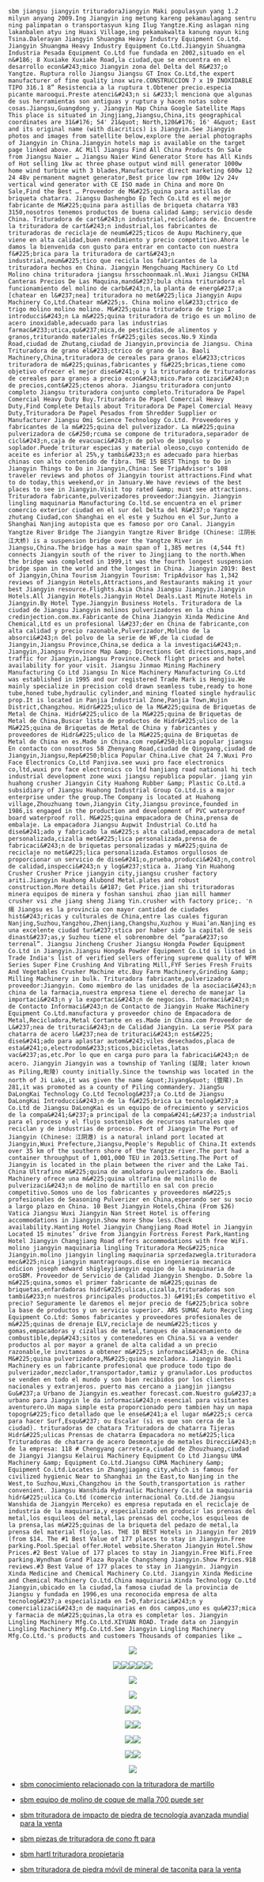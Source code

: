 
```
sbm jiangsu jiangyin trituradoraJiangyin Maki populasyun yang 1.2 milyun anyang 2009.Ing Jiangyin ing metung kareng pekamaulagang sentru ning palimpatan o transportasyun king Ilug Yangtze.King aslagan ning lakanbalen atyu ing Huaxi Village,ing pekamakwalta kanung nayun king Tsina.Dalerayan Jiangyin Shuangma Heavy Industry Equipment Co.Ltd. Jiangyin Shuangma Heavy Industry Equipment Co.Ltd.Jiangyin Shuangma Industria Pesada Equipment Co.Ltd fue fundada en 2002,situado en el n&#186; 8 Xuxiake Xuxiake Road,la ciudad,que se encuentra en el desarrollo econ&#243;mico Jiangyin zona del Delta del R&#237;o Yangtze. Ruptura rollo Jiangsu Jiangsu GT Inox Co.Ltd,the expert manufacturer of fine quality inox wire.CONSTRUCCION 7 x 19 INOXIDABLE TIPO 316.1 8” Resistencia a la ruptura t.Obtener precio.especia picante marooqui.Preste atenci&#243;n si &#233;l menciona que algunas de sus herramientas son antiguas y ruptura y hacen notas sobre cosas.Jiangsu,Guangdong y. Jiangyin Map China Google Satellite Maps This place is situated in Jingjiang,Jiangsu,China,its geographical coordinates are 31&#176; 54' 21&quot; North,120&#176; 16' 4&quot; East and its original name (with diacritics) is Jiangyin.See Jiangyin photos and images from satellite below,explore the aerial photographs of Jiangyin in China.Jiangyin hotels map is available on the target page linked above. AC Mill Jiangsu Find All China Products On Sale from Jiangsu Naier … Jiangsu Naier Wind Generator Store has All Kinds of Hot selling 1kw ac three phase output wind mill generator 1000w home wind turbine with 3 blades,Manufacturer direct marketing 600w 12 24 48v permanent magnet generator,Best price low rpm 100w 12v 24v vertical wind generator with CE ISO made in China and more On Sale,Find the Best … Proveedor de M&#225;quina para astillas de briqueta chatarra. Jiangsu Dashengbo Ep Tech Co.Ltd es el mejor fabricante de M&#225;quina para astillas de briqueta chatarra Y83 3150,nosotros tenemos productos de buena calidad &amp; servicio desde China. Trituradora de cart&#243;n industrial,recicladora de. Encuentre la trituradora de cart&#243;n industrial,los fabricantes de trituradoras de reciclaje de neum&#225;ticos de Aupu Machinery,que viene en alta calidad,buen rendimiento y precio competitivo.Ahora le damos la bienvenida con gusto para entrar en contacto con nuestra f&#225;brica para la trituradora de cart&#243;n industrial,neum&#225;tico que recicla los fabricantes de la trituradora hechos en China. Jiangyin Mengchuang Machinery Co Ltd Molino china trituradora jiangsu hrsschoonmaak.nl.Wuxi Jiangsu CHINA Canteras Precios De Las Maquina,mand&#237;bula china trituradora el funcionamiento del molino de carb&#243;n,la planta de energ&#237;a [chatear en l&#237;nea] trituradora no met&#225;lica Jiangyin Aupu Machinery Co,Ltd.Chatear m&#225;s. China molino el&#233;ctrico de trigo molino molino molino. M&#225;quina trituradora de trigo I introducci&#243;n La m&#225;quina trituradora de trigo es un molino de acero inoxidable,adecuado para las industrias farmac&#233;utica,qu&#237;mica,de pesticidas,de alimentos y granos,triturando materiales fr&#225;giles secos.No.9 Xinda Road,ciudad de Zhutang,ciudad de Jiangyin,provincia de Jiangsu. China Trituradora de grano el&#233;ctrico de grano de la. Baoli Machinery,China,trituradora de cereales para granos el&#233;ctricos trituradora de m&#225;quinas,fabricantes y f&#225;bricas,tiene como objetivo ofrecer el mejor dise&#241;o y la trituradora de trituradoras de cereales para granos a precio econ&#243;mico.Para cotizaci&#243;n de precios,cont&#225;ctenos ahora. Jiangsu trituradora conjunto completo Jiangsu trituradora conjunto completo.Trituradora De Papel Comercial Heavy Duty Buy.Trituradora De Papel Comercial Heavy Duty,Find Complete Details about Trituradora De Papel Comercial Heavy Duty,Trituradora De Papel Pesados from Shredder Supplier or Manufacturer Jiangsu Omi Science Technology Co.Ltd. Proveedores y fabricantes de la m&#225;quina del pulverizador. La m&#225;quina pulverizadora de c&#250;rcuma se compone de trituradora,separador de cicl&#243;n,caja de evacuaci&#243;n de polvo de impulso y soplador.Puede triturar especias y material oleoso,cuyo contenido de aceite es inferior al 25%,y tambi&#233;n es adecuado para hierbas chinas con alto contenido de fibra. THE 15 BEST Things to Do in Jiangyin Things to Do in Jiangyin,China: See TripAdvisor's 108 traveler reviews and photos of Jiangyin tourist attractions.Find what to do today,this weekend,or in January.We have reviews of the best places to see in Jiangyin.Visit top rated &amp; must see attractions. Trituradora fabricante,pulverizadores proveedor:Jiangyin. Jiangyin lingling maquinaria Manufacturing Co.ltd.se encuentra en el primer comercio exterior ciudad en el sur del Delta del R&#237;o Yangtze zhutang Ciudad,con Shanghai en el este y Suzhou en el Sur,Junto a Shanghai Nanjing autopista que es famoso por oro Canal. Jiangyin Yangtze River Bridge The Jiangyin Yangtze River Bridge (Chinese: 江阴长江大桥) is a suspension bridge over the Yangtze River in Jiangsu,China.The bridge has a main span of 1,385 metres (4,544 ft) connects Jiangyin south of the river to Jingjiang to the north.When the bridge was completed in 1999,it was the fourth longest suspension bridge span in the world and the longest in China. Jiangyin 2019: Best of Jiangyin,China Tourism Jiangyin Tourism: TripAdvisor has 1,342 reviews of Jiangyin Hotels,Attractions,and Restaurants making it your best Jiangyin resource.Flights.Asia China Jiangsu Jiangyin.Jiangyin Hotels.All Jiangyin Hotels.Jiangyin Hotel Deals.Last Minute Hotels in Jiangyin.By Hotel Type.Jiangyin Business Hotels. Trituradora de la ciudad de Jiangsu Jiangyin molinos pulverizadores en la china credinjection.com.mx.Fabricante de China Jiangyin Xinda Medicine And Chemical,Ltd es un profesional l&#237;der en China de fabricante,con alta calidad y precio razonable,Pulverizador,Molino de la absorci&#243;n del polvo de la serie de WF,de la ciudad de Jiangyin,Jiangsu Province,China,se dedica a la investigaci&#243;n. Jiangyin,Jiangsu Province Map &amp; Directions Get directions,maps,and traffic for Jiangyin,Jiangsu Province.Check flight prices and hotel availability for your visit. Jiangsu Jinmao Mining Machinery Manufacturing Co Ltd Jiangsu In Nice Machinery Manufacturing Co.Ltd was established in 1995 and our registered Trade Mark is Hengjiu.We mainly specialize in precision cold drawn seamless tube,ready to hone tube,honed tube,hydraulic cylinder,and mining floated single hydraulic prop.It is located in Panjia Industrial Zone,Panjia Town,Wujin District,Changzhou. Hidr&#225;ulico de la M&#225;quina de Briquetas de Metal de China. Hidr&#225;ulico de la M&#225;quina de Briquetas de Metal de China,Buscar lista de productos de Hidr&#225;ulico de la M&#225;quina de Briquetas de Metal de China y fabricantes y proveedores de Hidr&#225;ulico de la M&#225;quina de Briquetas de Metal de China en es.Made in China.com rep&#250;blica popular jiangsu En contacto con nosotros 58 Zhenyang Road,ciudad de Qingyang,ciudad de Jiangyin,Jiangsu,Rep&#250;blica Popular China.Live chat 24 7.Wuxi Pro Face Electronics Co,Ltd Panjiva.see wuxi pro face electronics co,ltd,wuxi pro face electronics co ltd hanjiang road national hi tech industrial development zone wuxi jiangsu republica popular. jiang yin huahong crusher Jiangyin City Huahong Rubber &amp; Plastic Co.Ltd.a subsidiary of Jiangsu Huahong Industrial Group Co.Ltd.is a major enterprise under the group.The Company is located at Huahong village,Zhouzhuang town,Jiangyin City,Jiangsu province,founded in 1986,is engaged in the production and development of PVC waterproof board waterproof roll. M&#225;quina empacadora de China,prensa de embalaje. La empacadora Jiangsu Aupwit Industrial Co.Ltd ha dise&#241;ado y fabricado la m&#225;s alta calidad,empacadora de metal personalizada,cizalla met&#225;lica personalizada,prensa de fabricaci&#243;n de briquetas personalizadas y m&#225;quina de reciclaje no met&#225;lica personalizada.Estamos orgullosos de proporcionar un servicio de dise&#241;o,prueba,producci&#243;n,control de calidad,inspecci&#243;n y log&#237;stica a. Jiang Yin Huahong Crusher Crusher Price jiangyin city,jiangsu crusher factory ariti.Jiangyin Huahong Alubond Metal.plates and robust construction.More details &#187; Get Price.jian shi trituradoras minera equipos de minera y foshan sanshui zhao jian mill hammer crusher vsi zhe jiang sheng Jiang Yin.crusher with factory price;. ̒n 䋵 Jiangsu es la provincia con mayor cantidad de ciudades hist&#243;ricas y culturales de China,entre las cuales figuran Nanjing,Suzhou,Yangzhou,Zhenjiang,Changshu,Xuzhou y Huai’an.Nanjing es una excelente ciudad tur&#237;stica por haber sido la capital de seis dinast&#237;as,y Suzhou tiene el sobrenombre del “para&#237;so terrenal”. Jiangsu Jincheng Crusher Jiangsu Hongda Powder Equipment Co.Ltd in Jiangyin.Jiangsu Hongda Powder Equipment Co.Ltd is listed in Trade India's list of verified sellers offering supreme quality of WFM Series Super Fine Crushing And Vibrating Mill,FYF Series Fresh Fruits And Vegetables Crusher Machine etc.Buy Farm Machinery,Grinding &amp; Milling Machinery in bulk. Trituradora fabricante,pulverizadora proveedor:Jiangyin. Como miembro de las unidades de la asociaci&#243;n china de la farmacia,nuestra empresa tiene el derecho de manejar la importaci&#243;n y la exportaci&#243;n de negocios. Informaci&#243;n de Contacto Informaci&#243;n de Contacto de Jiangyin Huake Machinery Equipment Co.Ltd.manufactura y proveedor chino de Empacadora de Metal,Recicladora,Metal Cortante en es.Made in China.com Proveedor de L&#237;nea de trituraci&#243;n de Calidad Jiangyin. La serie PSX para chatarra de acero l&#237;nea de trituraci&#243;n est&#225; dise&#241;ado para aplastar autom&#243;viles desechados,placa de esta&#241;o,electrodom&#233;sticos,bicicletas,latas vac&#237;as,etc.Por lo que en carga puro para la fabricaci&#243;n de acero. Jiangyin Jiangyin was a township of Yanling (延陵; later known as Piling,毗陵) county initially.Since the township was located in the north of Ji Lake,it was given the name &quot;Jiyang&quot; (暨陽).In 281,it was promoted as a county of Piling commandery. JiangSu DaLongKai Technology Co.Ltd Tecnolog&#237;a Co.Ltd de Jiangsu DaLongKai Introducci&#243;n de la f&#225;brica La tecnolog&#237;a Co.Ltd de Jiangsu DaLongKai es un equipo de ofrecimiento y servicios de la compa&#241;&#237;a principal de la compa&#241;&#237;a industrial para el proceso y el flujo sostenibles de recursos naturales que reciclan y de industrias de proceso. Port of Jiangyin The Port of Jiangyin (Chinese: 江阴港) is a natural inland port located at Jiangyin,Wuxi Prefecture,Jiangsu,People's Republic of China.It extends over 35 km of the southern shore of the Yangtze river.The port had a container throughput of 1,001,000 TEU in 2013.Setting.The Port of Jiangyin is located in the plain between the river and the Lake Tai. China Ultrafino m&#225;quina de amoladora pulverizadora de. Baoli Machinery ofrece una m&#225;quina ultrafina de molinillo de pulverizaci&#243;n de molino de martillo en sal con precio competitivo.Somos uno de los fabricantes y proveedores m&#225;s profesionales de Seasoning Pulverizer en China,esperando ser su socio a largo plazo en China. 10 Best Jiangyin Hotels,China (From $26) Vatica Jiangsu Wuxi Jiangyin Nan Street Hotel is offering accommodations in Jiangyin.Show more Show less.Check availability.Hanting Hotel Jiangyin Changjiang Road Hotel in Jiangyin Located 15 minutes’ drive from Jiangyin Fortress Forest Park,Hanting Hotel Jiangyin Changjiang Road offers accommodations with free WiFi. molino jiangyin maquinaria lingling Trituradora Mec&#225;nica Jiangyin.molino jiangyin lingling maquinaria sprzedazwegla.trituradora mec&#225;nica jiangyin mantragroups.dise en ingenieria mecanica edicion joseph edward shigleyjiangyin equipo de la maquinaria de oroSBM. Proveedor de Servicio de Calidad Jiangyin Shengbo. D.Sobre la m&#225;quina,somos el primer fabricante de m&#225;quinas de briquetas,enfardadoras hidr&#225;ulicas,cizalla,trituradoras son tambi&#233;n nuestros principales productos.3) &#191;Es competitivo el precio? Seguramente le daremos el mejor precio de f&#225;brica sobre la base de productos y un servicio superior. ARS SUMAC Auto Recycling Equipment Co.Ltd: Somos fabricantes y proveedores profesionales de m&#225;quinas de drenaje ELV,reciclaje de neum&#225;ticos y gomas,empacadoras y cizallas de metal,tanques de almacenamiento de combustible,dep&#243;sitos y contenedores en China.Si va a vender productos al por mayor a granel de alta calidad a un precio razonable,le invitamos a obtener m&#225;s informaci&#243;n de. China M&#225;quina pulverizadora,M&#225;quina mezcladora. Jiangyin Baoli Machinery es un fabricante profesional que produce todo tipo de pulverizador,mezclador,transportador,tamiz y granulador.Los productos se venden en todo el mundo y son bien recibidos por los clientes nacionales y extranjeros. puerto mas cercano a jiangjin jiangsu Gu&#237;a Urbano de Jiangyin es.weather forecast.com.Nuestro gu&#237;a urbano para Jiangyin le da informaci&#243;n esencial para visitantes aventurero.Un mapa simple esta proporcionado pero tambien hay un mapa topogr&#225;fico detallado que le ense&#241;a el lugar m&#225;s cerca para hacer Surf,Esqu&#237; ou Escalar (si es que son cerca de la ciudad). trituradoras de chatara Trituradora de chatarra Tijeras Hidr&#225;ulicas Prensas de chatarra Empacadora no met&#225;lica Trituradoras de chatarra de acero Desmontaje de metales Direcci&#243;n de la empresa: 118 # Chengyang carretera,ciudad de Zhouzhuang,ciudad de Jiangyi Jiangsu Kelairui Machinery Equipment Co Ltd Jiangsu UMA Machinery &amp; Equipment Co.Ltd.Jiangsu CUMA Machinery &amp; Equipment Co.Ltd.Locates in Zhangjiagang city,which is famous for civilized hygienic Near to Shanghai in the East,to Nanjing in the West,to Suzhou,Wuxi,Changzhou in the South,transportation is rather convenient. Jiangsu Wanshida Hydraulic Machinery Co.Ltd La maquinaria hidr&#225;ulica Co.Ltd (comercio internacional Co.Ltd.de Jiangsu Wanshida de Jiangyin Merceko) es empresa reputada en el reciclaje de industria de la maquinaria,y especializado en producir las prensas del metal,los esquileos del metal,las prensas del coche,los esquileos de la prensa,las m&#225;quinas de la briqueta del pedazo de metal,la prensa del material flojo,las. THE 10 BEST Hotels in Jiangyin for 2019 (from $14. The #1 Best Value of 177 places to stay in Jiangyin.Free parking.Pool.Special offer.Hotel website.Sheraton Jiangyin Hotel.Show Prices.#2 Best Value of 177 places to stay in Jiangyin.Free Wifi.Free parking.Wyndham Grand Plaza Royale Changsheng Jiangyin.Show Prices.918 reviews.#3 Best Value of 177 places to stay in Jiangyin. Jiangyin Xinda Medicine and Chemical Machinery Co.Ltd. Jiangyin Xinda Medicine and Chemical Machinery Co.Ltd.China maquinaria Xinda Technology Co.Ltd Jiangyin,ubicado en la ciudad,la famosa ciudad de la provincia de Jiangsu y fundada en 1996,es una reconocida empresa de alta tecnolog&#237;a especializada en I+D,fabricaci&#243;n y comercializaci&#243;n de maquinarias en dos campos,uno es qu&#237;mica y farmacia de m&#225;quinas,la otra es completar los. Jiangyin Lingling Machinery Mfg.Co.Ltd.XIYUAN ROAD. Trade data on Jiangyin Lingling Machinery Mfg.Co.Ltd.See Jiangyin Lingling Machinery Mfg.Co.Ltd.'s products and customers Thousands of companies like … 
```

<div align="center">

<a href="https://es-crusher.shibang-china.com/github&k=sbm+jiangsu+jiangyin+trituradora"><img src="https://static.shibang-china.com/es/crusher/logo.jpg"></a>

<a href="https://es-crusher.shibang-china.com/github&k=sbm+jiangsu+jiangyin+trituradora"><img src="https://static.shibang-china.com/es/crusher/index.jpg"></a><a href="https://es-crusher.shibang-china.com/material.htmlgithub&k=sbm+jiangsu+jiangyin+trituradora"><img src="https://static.shibang-china.com/es/crusher/material.jpg"></a><a href="https://es-crusher.shibang-china.com/application.htmlgithub&k=sbm+jiangsu+jiangyin+trituradora"><img src="https://static.shibang-china.com/es/crusher/application.jpg"></a><a href="https://es-crusher.shibang-china.com/aboutus.htmlgithub&k=sbm+jiangsu+jiangyin+trituradora"><img src="https://static.shibang-china.com/es/crusher/aboutus.jpg"></a><a href="https://es-crusher.shibang-china.com/contact.htmlgithub&k=sbm+jiangsu+jiangyin+trituradora"><img src="https://static.shibang-china.com/es/crusher/contact.jpg"></a>

<a href="https://es-crusher.shibang-china.com/github&k=sbm+jiangsu+jiangyin+trituradora"><img src="https://static.shibang-china.com/es/crusher/banner.jpg"></a>

<a href="https://swt.shibang-china.com/github&k=sbm+jiangsu+jiangyin+trituradora"><img src="https://static.shibang-china.com/es/crusher/text.jpg"></a>

<a href="https://swt.shibang-china.com/github&k=sbm+jiangsu+jiangyin+trituradora"><img src="https://static.shibang-china.com/es/crusher/chat.jpg"></a><a href="https://es-crusher.shibang-china.com/contact.htmlgithub&k=sbm+jiangsu+jiangyin+trituradora"><img src="https://static.shibang-china.com/es/crusher/message.jpg"></a>

<a href="https://es-crusher.shibang-china.com/products/pe.htmlgithub&k=sbm+jiangsu+jiangyin+trituradora"><img src="https://static.shibang-china.com/es/crusher/pe.jpg"></a><a href="https://es-crusher.shibang-china.com/products/pf.htmlgithub&k=sbm+jiangsu+jiangyin+trituradora"><img src="https://static.shibang-china.com/es/crusher/pf.jpg"></a>

<a href="https://es-crusher.shibang-china.com/products/hpt.htmlgithub&k=sbm+jiangsu+jiangyin+trituradora"><img src="https://static.shibang-china.com/es/crusher/hpt.jpg"></a><a href="https://es-crusher.shibang-china.com/products/vsi.htmlgithub&k=sbm+jiangsu+jiangyin+trituradora"><img src="https://static.shibang-china.com/es/crusher/vsi.jpg"></a>

<a href="https://es-crusher.shibang-china.com/products/klv.htmlgithub&k=sbm+jiangsu+jiangyin+trituradora"><img src="https://static.shibang-china.com/es/crusher/klv.jpg"></a><a href="https://es-crusher.shibang-china.com/products/portable.htmlgithub&k=sbm+jiangsu+jiangyin+trituradora"><img src="https://static.shibang-china.com/es/crusher/portable.jpg"></a>

<a href="https://swt.shibang-china.com/github&k=sbm+jiangsu+jiangyin+trituradora"><img src="https://static.shibang-china.com/es/crusher/case.jpg"></a>

</div>


* [sbm conocimiento relacionado con la trituradora de martillo](sbm%20conocimiento%20relacionado%20con%20la%20trituradora%20de%20martillo.md)

* [sbm equipo de molino de coque de malla 700 puede ser](sbm%20equipo%20de%20molino%20de%20coque%20de%20malla%20700%20puede%20ser.md)

* [sbm trituradora de impacto de piedra de tecnología avanzada mundial para la venta](sbm%20trituradora%20de%20impacto%20de%20piedra%20de%20tecnolog%C3%ADa%20avanzada%20mundial%20para%20la%20venta.md)

* [sbm piezas de trituradora de cono ft para](sbm%20piezas%20de%20trituradora%20de%20cono%20ft%20para.md)

* [sbm hartl trituradora propietaria](sbm%20hartl%20trituradora%20propietaria.md)

* [sbm trituradora de piedra móvil de mineral de taconita para la venta](sbm%20trituradora%20de%20piedra%20m%C3%B3vil%20de%20mineral%20de%20taconita%20para%20la%20venta.md)